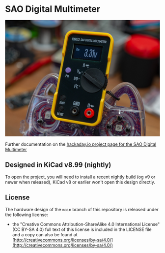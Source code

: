 # SAO Digital Multimeter

![SAO Digital Multimeter](https://github.com/flummer/dmm-sao/raw/main/IMAGES/DSC_0814.jpg "SAO Digital Multimeter")

Further documentation on the [hackaday.io project page for the SAO Digital Multimeter](https://hackaday.io/project/198892-sao-digital-multimeter)

## Designed in KiCad v8.99 (nightly)

To open the project, you will need to install a recent nightly build (og v9 or newer when released), KiCad v8 or earlier won't open this design directly.

## License

The hardware design of the `main` branch of this repository is released under the following license:

* the "Creative Commons Attribution-ShareAlike 4.0 International License"
  (CC BY-SA 4.0) full text of this license is included in the LICENSE file
  and a copy can also be found at
  [http://creativecommons.org/licenses/by-sa/4.0/](http://creativecommons.org/licenses/by-sa/4.0/)
